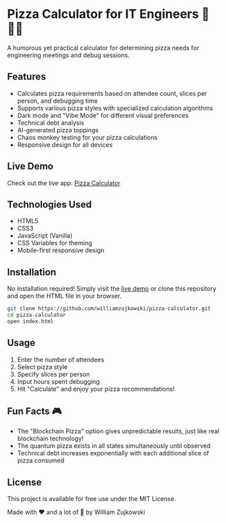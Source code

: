 # Pizza Calculator for IT Engineers 🍕👨‍💻

A humorous yet practical calculator for determining pizza needs for engineering meetings and debug sessions.

## Features
- Calculates pizza requirements based on attendee count, slices per person, and debugging time
- Supports various pizza styles with specialized calculation algorithms
- Dark mode and "Vibe Mode" for different visual preferences
- Technical debt analysis
- AI-generated pizza toppings
- Chaos monkey testing for your pizza calculations
- Responsive design for all devices

## Live Demo
Check out the live app: [Pizza Calculator](https://williamzujkowski.github.io/pizza-calculator/)

## Technologies Used
- HTML5
- CSS3
- JavaScript (Vanilla)
- CSS Variables for theming
- Mobile-first responsive design

## Installation
No installation required! Simply visit the [live demo](https://williamzujkowski.github.io/pizza-calculator/) or clone this repository and open the HTML file in your browser.

```bash
git clone https://github.com/williamzujkowski/pizza-calculator.git
cd pizza-calculator
open index.html
```

## Usage
1. Enter the number of attendees
2. Select pizza style
3. Specify slices per person
4. Input hours spent debugging
5. Hit "Calculate" and enjoy your pizza recommendations!

## Fun Facts 🎮
- The "Blockchain Pizza" option gives unpredictable results, just like real blockchain technology!
- The quantum pizza exists in all states simultaneously until observed
- Technical debt increases exponentially with each additional slice of pizza consumed

## License
This project is available for free use under the MIT License.

Made with ❤️ and a lot of 🍕 by William Zujkowski